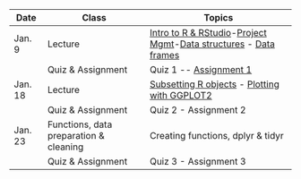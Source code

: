 | **Date** | **Class**                      |   **Topics**                     |
|----------|--------------------------------|----------------------------------|
| Jan. 9   | Lecture                        | [Intro to R & RStudio](https://ucsdlib.github.io/r-novice-gapminder-1/01-rstudio-intro/)-[Project Mgmt](https://ucsdlib.github.io/r-novice-gapminder-1/02-project-intro/)-[Data structures](https://ucsdlib.github.io/r-novice-gapminder-1/04-data-structures-part1/) - [Data frames](https://ucsdlib.github.io/r-novice-gapminder-1/05-data-structures-part2/) |
|          | Quiz & Assignment              |  Quiz 1 -- [Assignment 1](https://ucsdlib.github.io/gps-skills-2017/homework/r-homework1.html) |
| Jan. 18  | Lecture                        | [Subsetting R objects](https://ucsdlib.github.io/r-novice-gapminder-1/06-data-subsetting/) - [Plotting with GGPLOT2](https://ucsdlib.github.io/r-novice-gapminder-1/08-plot-ggplot2/)     |
|          | Quiz & Assignment               | Quiz 2 - Assignment 2 |
| Jan. 23  | Functions, data preparation & cleaning     | Creating functions, dplyr & tidyr   |
|          | Quiz & Assignment               | Quiz 3 - Assignment 3 |

